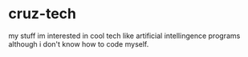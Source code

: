 # cruz-tech
my stuff
im interested in  cool tech like artificial intellingence programs although i don't know how to code myself.
